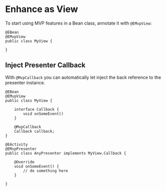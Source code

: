 # Enhance as View

To start using MVP features in a Bean class, annotate it with `@EMvpView`:

```
@EBean
@EMvpView
public class MyView {

}
```

## Inject Presenter Callback<a name="presenter_callback"></a>

With `@MvpCallback` you can automatically let inject the back reference to the presenter instance.

```
@EBean
@EMvpView
public class MyView {

    interface Callback {
        void onSomeEvent()
    }

    @MvpCallback
    Callback callback;
}

@EActivity
@EMvpPresenter
public class AnyPresenter implements MyView.Callback {

    @Override
    void onSomeEvent() {
        // do something here
    }

}

```